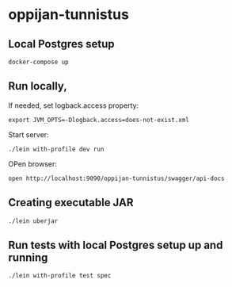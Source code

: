 # oppijan-tunnistus

## Local Postgres setup

    docker-compose up

## Run locally,

If needed, set logback.access property:

    export JVM_OPTS=-Dlogback.access=does-not-exist.xml

Start server:

    ./lein with-profile dev run

 OPen browser:
 
    open http://localhost:9090/oppijan-tunnistus/swagger/api-docs
    
## Creating executable JAR

    ./lein uberjar

## Run tests with local Postgres setup up and running

    ./lein with-profile test spec

